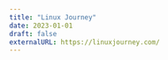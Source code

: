 ```yaml
---
title: "Linux Journey"
date: 2023-01-01
draft: false
externalURL: https://linuxjourney.com/
---
```

